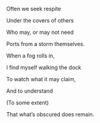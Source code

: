 Often we seek respite 

Under the covers of others

Who may, or may not need

Ports from a storm themselves. 

  

When a fog rolls in,

I find myself walking the dock 

To watch what it may claim,

And to understand 

(To some extent)

That what’s obscured does remain.